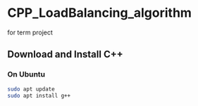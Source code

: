 # CPP_LoadBalancing_algorithm
for term project

## Download and Install C++

### On Ubuntu
```bash
sudo apt update
sudo apt install g++
```


